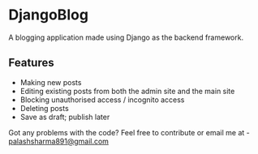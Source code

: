 # DjangoBlog

A blogging application made using Django as the backend framework.

## Features

* Making new posts
* Editing existing posts from both the admin site and the main site
* Blocking unauthorised access / incognito access
* Deleting posts
* Save as draft; publish later

Got any problems with the code? Feel free to contribute or email me at - palashsharma891@gmail.com
